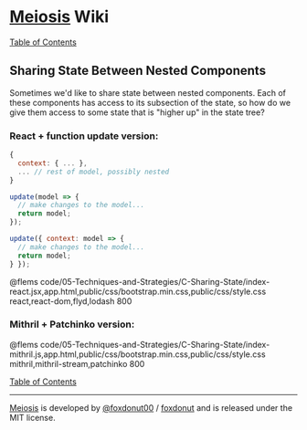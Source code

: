 # [Meiosis](http://meiosis.js.org) Wiki

[Table of Contents](toc.html)

## Sharing State Between Nested Components

Sometimes we'd like to share state between nested components. Each of these components has
access to its subsection of the state, so how do we give them access to some state that is
"higher up" in the state tree?

### React + function update version:

```javascript
{
  context: { ... },
  ... // rest of model, possibly nested
}
```

```javascript
update(model => {
  // make changes to the model...
  return model;
});
```

```javascript
update({ context: model => {
  // make changes to the model...
  return model;
} });
```

@flems code/05-Techniques-and-Strategies/C-Sharing-State/index-react.jsx,app.html,public/css/bootstrap.min.css,public/css/style.css react,react-dom,flyd,lodash 800

### Mithril + Patchinko version:

@flems code/05-Techniques-and-Strategies/C-Sharing-State/index-mithril.js,app.html,public/css/bootstrap.min.css,public/css/style.css mithril,mithril-stream,patchinko 800

[Table of Contents](toc.html)

-----

[Meiosis](http://meiosis.js.org) is developed by [@foxdonut00](http://twitter.com/foxdonut00) / [foxdonut](https://github.com/foxdonut) and is released under the MIT license.
